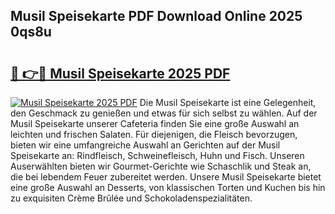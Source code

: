 ## Musil Speisekarte PDF Download Online 2025 0qs8u

# <h2><a href="http://gc5nph0.nevu.top/?p=Musil+Speisekarte">🔗 👉🔴 Musil Speisekarte 2025 PDF</a></h2>

[![Musil Speisekarte 2025 PDF](https://i.imgur.com/dBaPXMq.png)](http://gc5nph0.nevu.top/?p=Musil+Speisekarte)
Die Musil Speisekarte ist eine Gelegenheit, den Geschmack zu genießen und etwas für sich selbst zu wählen. Auf der Musil Speisekarte unserer Cafeteria finden Sie eine große Auswahl an leichten und frischen Salaten. Für diejenigen, die Fleisch bevorzugen, bieten wir eine umfangreiche Auswahl an Gerichten auf der Musil Speisekarte an: Rindfleisch, Schweinefleisch, Huhn und Fisch. Unseren Auserwählten bieten wir Gourmet-Gerichte wie Schaschlik und Steak an, die bei lebendem Feuer zubereitet werden. Unsere Musil Speisekarte bietet eine große Auswahl an Desserts, von klassischen Torten und Kuchen bis hin zu exquisiten Crème Brûlée und Schokoladenspezialitäten.
